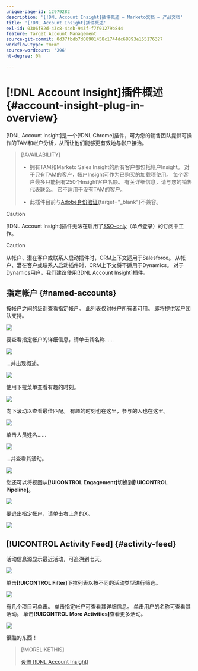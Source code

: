 ```yaml
---
unique-page-id: 12979282
description: '[!DNL Account Insight]插件概述 — Marketo文档 — 产品文档'
title: '[!DNL Account Insight]插件概述'
exl-id: 0306f82d-43c8-44eb-943f-f7f01279b844
feature: Target Account Management
source-git-commit: 0d37fbdb7d08901458c1744dc68893e155176327
workflow-type: tm+mt
source-wordcount: '296'
ht-degree: 0%

---
```


# [!DNL Account Insight]插件概述 {#account-insight-plug-in-overview}

[!DNL Account Insight]是一个[!DNL Chrome]插件，可为您的销售团队提供可操作的TAM和帐户分析，从而让他们能够更有效地与帐户接洽。

>[!AVAILABILITY]
>
>* 拥有TAM和Marketo Sales Insight的所有客户都包括帐户Insight。 对于只有TAM的客户，帐户Insight可作为已购买的加载项使用。 每个客户最多只能拥有250个Insight客户名额。 有关详细信息，请与您的销售代表联系。 它不适用于没有TAM的客户。
>
>* 此插件目前与[Adobe身份验证](/help/marketo/product-docs/administration/marketo-with-adobe-identity/adobe-identity-management-overview.md){target="_blank"}不兼容。

>[!CAUTION]
>
>[!DNL Account Insight]插件无法在启用了[SSO-only](/help/marketo/product-docs/administration/additional-integrations/restrict-user-login-to-sso-only.md)（单点登录）的订阅中工作。

>[!CAUTION]
>
>从帐户、潜在客户或联系人启动插件时，CRM上下文适用于Salesforce。 从帐户、潜在客户或联系人启动插件时，CRM上下文将不适用于Dynamics。 对于Dynamics用户，我们建议使用[!DNL Account Insight]插件。

## 指定帐户 {#named-accounts}

按帐户之间的级别查看指定帐户。 此列表仅对帐户所有者可用。 即将提供客户团队支持。

![](assets/na1.png)

要查看指定帐户的详细信息，请单击其名称……

![](assets/na3.png)

...并出现概述。

![](assets/na4.png)

使用下拉菜单查看有趣的时刻。

![](assets/na5.png)

向下滚动以查看最佳匹配。 有趣的时刻也在这里，参与的人也在这里。

![](assets/na6.png)

单击人员姓名……

![](assets/na7.png)

...并查看其活动。

![](assets/na8.png)

您还可以将视图从&#x200B;**[!UICONTROL Engagement]**&#x200B;切换到&#x200B;**[!UICONTROL Pipeline]**。

![](assets/na9.png)

要退出指定帐户，请单击右上角的X。

![](assets/na10.png)

## [!UICONTROL Activity Feed] {#activity-feed}

活动信息源显示最近活动，可追溯到七天。

![](assets/af1.png)

单击&#x200B;**[!UICONTROL Filter]**&#x200B;下拉列表以按不同的活动类型进行筛选。

![](assets/af2.png)

有几个项目可单击。 单击指定帐户可查看其详细信息。 单击用户的名称可查看其活动。 单击&#x200B;**[!UICONTROL More Activities]**&#x200B;查看更多活动。

![](assets/af3.png)

很酷的东西！

>[!MORELIKETHIS]
>
>[设置 [!DNL Account Insight]](/help/marketo/product-docs/target-account-management/setup-tam/set-up-account-insight.md)

